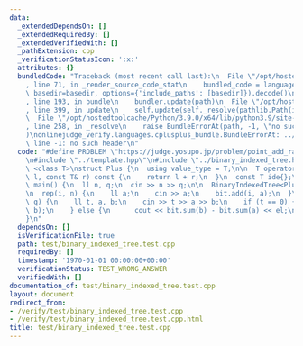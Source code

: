 ```yaml
---
data:
  _extendedDependsOn: []
  _extendedRequiredBy: []
  _extendedVerifiedWith: []
  _pathExtension: cpp
  _verificationStatusIcon: ':x:'
  attributes: {}
  bundledCode: "Traceback (most recent call last):\n  File \"/opt/hostedtoolcache/Python/3.9.0/x64/lib/python3.9/site-packages/onlinejudge_verify/documentation/build.py\"\
    , line 71, in _render_source_code_stat\n    bundled_code = language.bundle(stat.path,\
    \ basedir=basedir, options={'include_paths': [basedir]}).decode()\n  File \"/opt/hostedtoolcache/Python/3.9.0/x64/lib/python3.9/site-packages/onlinejudge_verify/languages/cplusplus.py\"\
    , line 193, in bundle\n    bundler.update(path)\n  File \"/opt/hostedtoolcache/Python/3.9.0/x64/lib/python3.9/site-packages/onlinejudge_verify/languages/cplusplus_bundle.py\"\
    , line 399, in update\n    self.update(self._resolve(pathlib.Path(included), included_from=path))\n\
    \  File \"/opt/hostedtoolcache/Python/3.9.0/x64/lib/python3.9/site-packages/onlinejudge_verify/languages/cplusplus_bundle.py\"\
    , line 258, in _resolve\n    raise BundleErrorAt(path, -1, \"no such header\"\
    )\nonlinejudge_verify.languages.cplusplus_bundle.BundleErrorAt: ../template.hpp:\
    \ line -1: no such header\n"
  code: "#define PROBLEM \"https://judge.yosupo.jp/problem/point_add_range_sum\"\n\
    \n#include \"../template.hpp\"\n#include \"../binary_indexed_tree.hpp\"\n\ntemplate\
    \ <class T>\nstruct Plus {\n  using value_type = T;\n\n  T operator()(const T&\
    \ l, const T& r) const {\n    return l + r;\n  }\n  const T ide{};\n};\n\nint\
    \ main() {\n  ll n, q;\n  cin >> n >> q;\n\n  BinaryIndexedTree<Plus<ll>> bit(n);\n\
    \n  rep(i, n) {\n    ll a;\n    cin >> a;\n    bit.add(i, a);\n  }\n\n  rep(i,\
    \ q) {\n    ll t, a, b;\n    cin >> t >> a >> b;\n    if (t == 0) {\n      bit.add(a,\
    \ b);\n    } else {\n      cout << bit.sum(b) - bit.sum(a) << el;\n    }\n  }\n\
    }\n"
  dependsOn: []
  isVerificationFile: true
  path: test/binary_indexed_tree.test.cpp
  requiredBy: []
  timestamp: '1970-01-01 00:00:00+00:00'
  verificationStatus: TEST_WRONG_ANSWER
  verifiedWith: []
documentation_of: test/binary_indexed_tree.test.cpp
layout: document
redirect_from:
- /verify/test/binary_indexed_tree.test.cpp
- /verify/test/binary_indexed_tree.test.cpp.html
title: test/binary_indexed_tree.test.cpp
---
```

